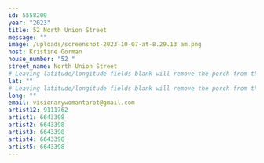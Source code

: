 ```yaml
---
id: 5558209
year: "2023"
title: 52 North Union Street
message: ""
image: /uploads/screenshot-2023-10-07-at-8.29.13 am.png
host: Kristine Gorman
house_number: "52 "
street_name: North Union Street
# Leaving latitude/longitude fields blank will remove the porch from the Porchfest map.
lat: ""
# Leaving latitude/longitude fields blank will remove the porch from the Porchfest map.
long: ""
email: visionarywomantarot@gmail.com
artist12: 9111762
artist1: 6643398
artist2: 6643398
artist3: 6643398
artist4: 6643398
artist5: 6643398
---
```

